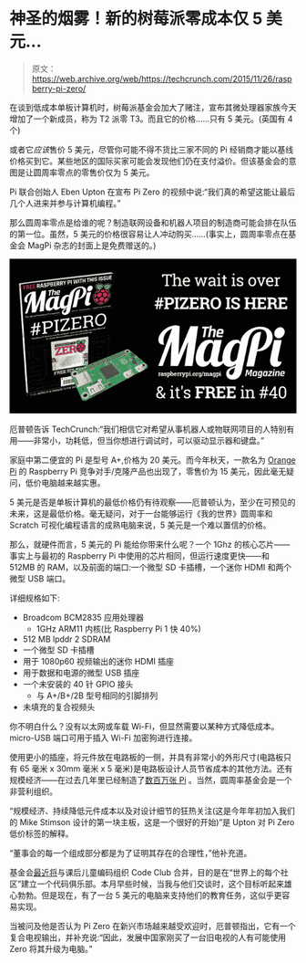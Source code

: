 # 神圣的烟雾！新的树莓派零成本仅 5 美元...

> 原文：<https://web.archive.org/web/https://techcrunch.com/2015/11/26/raspberry-pi-zero/>

在谈到低成本单板计算机时，树莓派基金会加大了赌注，宣布其微处理器家族今天增加了一个新成员，称为 T2 派零 T3。而且它的价格……只有 5 美元。(英国有 4 个)

或者它*应该*售价 5 美元，尽管你可能不得不货比三家不同的 Pi 经销商才能以基线价格买到它。某些地区的国际买家可能会发现他们仍在支付溢价。但该基金会的意图是让圆周率零点的零售价仅为 5 美元。

Pi 联合创始人 Eben Upton 在宣布 Pi Zero 的视频中说:“我们真的希望这能让最后几个人进来并参与计算机编程。”

那么圆周率零点是给谁的呢？制造联网设备和机器人项目的制造商可能会排在队伍的第一位。虽然，5 美元的价格很容易让人冲动购买……(事实上，圆周率零点在基金会 MagPi 杂志的封面上是免费赠送的。)

[![Pi Zero](img/7ccf3aea307a73328ae08d6d60d050b0.png)](https://web.archive.org/web/20230128092558/https://techcrunch.com/2015/11/26/raspberry-pi-zero/screen-shot-2015-11-26-at-12-17-20-pm/)

厄普顿告诉 TechCrunch:“我们相信它对希望从事机器人或物联网项目的人特别有用——非常小，功耗低，但当你想进行调试时，可以驱动显示器和键盘。”

家庭中第二便宜的 Pi 是型号 A+,价格为 20 美元。而今年秋天，一款名为 [Orange Pi](https://web.archive.org/web/20230128092558/https://techcrunch.com/2015/09/07/raspberry-shmazberry-theres-a-15-single-board-computer-called-the-orange-pi/) 的 Raspberry Pi 竞争对手/克隆产品也出现了，零售价为 15 美元，因此毫无疑问，低价电脑越来越实惠。

5 美元是否是单板计算机的最低价格仍有待观察——厄普顿认为，至少在可预见的未来，这是最低价格。毫无疑问，对于一台能够运行《我的世界》圆周率和 Scratch 可视化编程语言的成熟电脑来说，5 美元是一个难以置信的价格。

那么，就硬件而言，5 美元的 Pi 能给你带来什么呢？一个 1Ghz 的核心芯片——事实上与最初的 Raspberry Pi 中使用的芯片相同，但运行速度更快——和 512MB 的 RAM，以及前面的端口:一个微型 SD 卡插槽，一个迷你 HDMI 和两个微型 USB 端口。

详细规格如下:

*   Broadcom BCM2835 应用处理器
    *   1GHz ARM11 内核(比 Raspberry Pi 1 快 40%)
*   512 MB lpddr 2 SDRAM
*   一个微型 SD 卡插槽
*   用于 1080p60 视频输出的迷你 HDMI 插座
*   用于数据和电源的微型 USB 插座
*   一个未安装的 40 针 GPIO 接头
    *   与 A+/B+/2B 型号相同的引脚排列
*   未填充的复合视频头

你不明白什么？没有以太网或车载 Wi-Fi，但显然需要以某种方式降低成本。micro-USB 端口可用于插入 Wi-Fi 加密狗进行连接。

使用更小的插座，将元件放在电路板的一侧，并具有非常小的外形尺寸(电路板只有 65 毫米 x 30mm 毫米 x 5 毫米)是电路板设计人员节省成本的其他方法。还有规模经济——在过去几年里已经制造了[数百万张 Pi](https://web.archive.org/web/20230128092558/https://techcrunch.com/2015/02/17/raspberry-pi-sales-pass-5-million/) 。当然，圆周率基金会是一个非营利组织。

“规模经济、持续降低元件成本以及对设计细节的狂热关注(这是今年年初加入我们的 Mike Stimson 设计的第一块主板，这是一个很好的开始)”是 Upton 对 Pi Zero 低价标签的解释。

“董事会的每一个组成部分都是为了证明其存在的合理性，”他补充道。

基金会[最近将](https://web.archive.org/web/20230128092558/https://techcrunch.com/2015/11/03/pi-club/)与课后儿童编码组织 Code Club 合并，目的是在“世界上的每个社区”建立一个代码俱乐部。本月早些时候，当我与他们交谈时，这个目标听起来雄心勃勃。但是现在，有了一台 5 美元的电脑来支持他们的教育任务，这似乎更容易实现。

当被问及他是否认为 Pi Zero 在新兴市场越来越受欢迎时，厄普顿指出，它有一个复合电视输出，并补充说:“因此，发展中国家刚买了一台旧电视的人有可能使用 Zero 将其升级为电脑。”![](img/f55f5568acaf46a6a13657d0edac0c18.png)